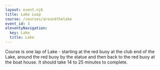 ```yaml
---
layout: event.njk
title: Lake Loop
course: /courses/aroundthelake
event_id: 3
eleventyNavigation:
  key: Lake
  title: Lake
---
```


Course is one lap of Lake -  starting at the red buoy at the club end of the Lake, around the red buoy by the statue and then back to the red buoy at the boat  house.  It should take 14 to 25 minutes to complete.